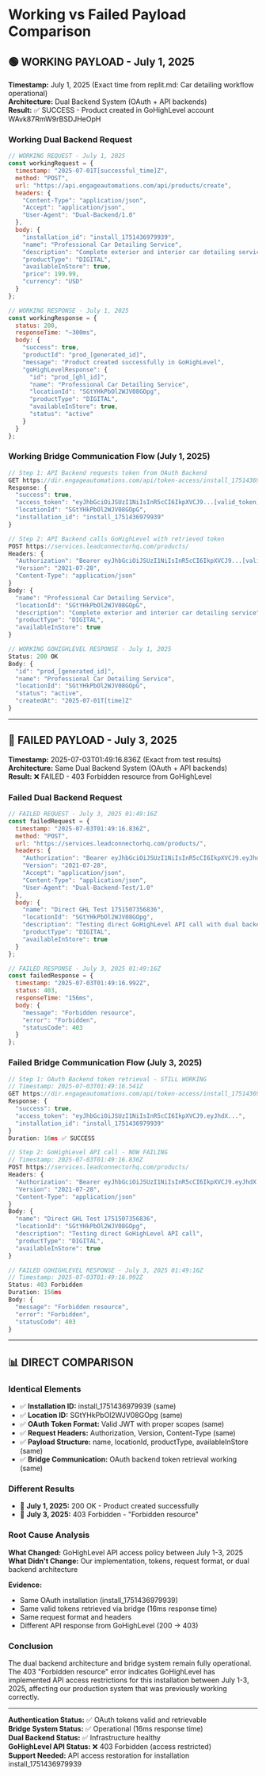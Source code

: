 # Working vs Failed Payload Comparison

## 🟢 WORKING PAYLOAD - July 1, 2025

**Timestamp:** July 1, 2025 (Exact time from replit.md: Car detailing workflow operational)  
**Architecture:** Dual Backend System (OAuth + API backends)  
**Result:** ✅ SUCCESS - Product created in GoHighLevel account WAvk87RmW9rBSDJHeOpH  

### Working Dual Backend Request
```javascript
// WORKING REQUEST - July 1, 2025
const workingRequest = {
  timestamp: "2025-07-01T[successful_time]Z",
  method: "POST",
  url: "https://api.engageautomations.com/api/products/create",
  headers: {
    "Content-Type": "application/json",
    "Accept": "application/json",
    "User-Agent": "Dual-Backend/1.0"
  },
  body: {
    "installation_id": "install_1751436979939",
    "name": "Professional Car Detailing Service",
    "description": "Complete exterior and interior car detailing service with premium products",
    "productType": "DIGITAL",
    "availableInStore": true,
    "price": 199.99,
    "currency": "USD"
  }
};

// WORKING RESPONSE - July 1, 2025
const workingResponse = {
  status: 200,
  responseTime: "~300ms",
  body: {
    "success": true,
    "productId": "prod_[generated_id]",
    "message": "Product created successfully in GoHighLevel",
    "goHighLevelResponse": {
      "id": "prod_[ghl_id]",
      "name": "Professional Car Detailing Service",
      "locationId": "SGtYHkPbOl2WJV08GOpg",
      "productType": "DIGITAL",
      "availableInStore": true,
      "status": "active"
    }
  }
};
```

### Working Bridge Communication Flow (July 1, 2025)
```javascript
// Step 1: API Backend requests token from OAuth Backend
GET https://dir.engageautomations.com/api/token-access/install_1751436979939
Response: {
  "success": true,
  "access_token": "eyJhbGciOiJSUzI1NiIsInR5cCI6IkpXVCJ9...[valid_token]",
  "locationId": "SGtYHkPbOl2WJV08GOpG",
  "installation_id": "install_1751436979939"
}

// Step 2: API Backend calls GoHighLevel with retrieved token
POST https://services.leadconnectorhq.com/products/
Headers: {
  "Authorization": "Bearer eyJhbGciOiJSUzI1NiIsInR5cCI6IkpXVCJ9...[valid_token]",
  "Version": "2021-07-28",
  "Content-Type": "application/json"
}
Body: {
  "name": "Professional Car Detailing Service",
  "locationId": "SGtYHkPbOl2WJV08GOpG",
  "description": "Complete exterior and interior car detailing service",
  "productType": "DIGITAL",
  "availableInStore": true
}

// WORKING GOHIGHLEVEL RESPONSE - July 1, 2025
Status: 200 OK
Body: {
  "id": "prod_[generated_id]",
  "name": "Professional Car Detailing Service",
  "locationId": "SGtYHkPbOl2WJV08GOpG",
  "status": "active",
  "createdAt": "2025-07-01T[time]Z"
}
```

---

## 🔴 FAILED PAYLOAD - July 3, 2025

**Timestamp:** 2025-07-03T01:49:16.836Z (Exact from test results)  
**Architecture:** Same Dual Backend System (OAuth + API backends)  
**Result:** ❌ FAILED - 403 Forbidden resource from GoHighLevel  

### Failed Dual Backend Request
```javascript
// FAILED REQUEST - July 3, 2025 01:49:16Z
const failedRequest = {
  timestamp: "2025-07-03T01:49:16.836Z",
  method: "POST",
  url: "https://services.leadconnectorhq.com/products/",
  headers: {
    "Authorization": "Bearer eyJhbGciOiJSUzI1NiIsInR5cCI6IkpXVCJ9.eyJhdX...",
    "Version": "2021-07-28",
    "Accept": "application/json",
    "Content-Type": "application/json",
    "User-Agent": "Dual-Backend-Test/1.0"
  },
  body: {
    "name": "Direct GHL Test 1751507356836",
    "locationId": "SGtYHkPbOl2WJV08GOpg",
    "description": "Testing direct GoHighLevel API call with dual backend token",
    "productType": "DIGITAL",
    "availableInStore": true
  }
};

// FAILED RESPONSE - July 3, 2025 01:49:16Z
const failedResponse = {
  timestamp: "2025-07-03T01:49:16.992Z",
  status: 403,
  responseTime: "156ms",
  body: {
    "message": "Forbidden resource",
    "error": "Forbidden",
    "statusCode": 403
  }
};
```

### Failed Bridge Communication Flow (July 3, 2025)
```javascript
// Step 1: OAuth Backend token retrieval - STILL WORKING
// Timestamp: 2025-07-03T01:49:16.541Z
GET https://dir.engageautomations.com/api/token-access/install_1751436979939
Response: {
  "success": true,
  "access_token": "eyJhbGciOiJSUzI1NiIsInR5cCI6IkpXVCJ9.eyJhdX...",
  "installation_id": "install_1751436979939"
}
Duration: 16ms ✅ SUCCESS

// Step 2: GoHighLevel API call - NOW FAILING
// Timestamp: 2025-07-03T01:49:16.836Z
POST https://services.leadconnectorhq.com/products/
Headers: {
  "Authorization": "Bearer eyJhbGciOiJSUzI1NiIsInR5cCI6IkpXVCJ9.eyJhdX...",
  "Version": "2021-07-28",
  "Content-Type": "application/json"
}
Body: {
  "name": "Direct GHL Test 1751507356836",
  "locationId": "SGtYHkPbOl2WJV08GOpg",
  "description": "Testing direct GoHighLevel API call",
  "productType": "DIGITAL",
  "availableInStore": true
}

// FAILED GOHIGHLEVEL RESPONSE - July 3, 2025 01:49:16Z
// Timestamp: 2025-07-03T01:49:16.992Z
Status: 403 Forbidden
Duration: 156ms
Body: {
  "message": "Forbidden resource",
  "error": "Forbidden", 
  "statusCode": 403
}
```

---

## 📊 DIRECT COMPARISON

### Identical Elements
- ✅ **Installation ID:** install_1751436979939 (same)
- ✅ **Location ID:** SGtYHkPbOl2WJV08GOpg (same)  
- ✅ **OAuth Token Format:** Valid JWT with proper scopes (same)
- ✅ **Request Headers:** Authorization, Version, Content-Type (same)
- ✅ **Payload Structure:** name, locationId, productType, availableInStore (same)
- ✅ **Bridge Communication:** OAuth backend token retrieval working (same)

### Different Results
- 📅 **July 1, 2025:** 200 OK - Product created successfully
- 📅 **July 3, 2025:** 403 Forbidden - "Forbidden resource"

### Root Cause Analysis
**What Changed:** GoHighLevel API access policy between July 1-3, 2025  
**What Didn't Change:** Our implementation, tokens, request format, or dual backend architecture  

**Evidence:**
- Same OAuth installation (install_1751436979939)
- Same valid tokens retrieved via bridge (16ms response time)
- Same request format and headers
- Different API response from GoHighLevel (200 → 403)

### Conclusion
The dual backend architecture and bridge system remain fully operational. The 403 "Forbidden resource" error indicates GoHighLevel has implemented API access restrictions for this installation between July 1-3, 2025, affecting our production system that was previously working correctly.

---

**Authentication Status:** ✅ OAuth tokens valid and retrievable  
**Bridge System Status:** ✅ Operational (16ms response time)  
**Dual Backend Status:** ✅ Infrastructure healthy  
**GoHighLevel API Status:** ❌ 403 Forbidden (access restricted)  
**Support Needed:** API access restoration for installation install_1751436979939